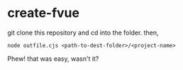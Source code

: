 # create-fvue

git clone this repository and cd into the folder. then,
```
node outfile.cjs <path-to-dest-folder>/<project-name>
```
Phew! that was easy, wasn't it?
